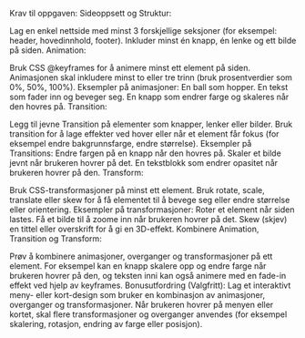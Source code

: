 Krav til oppgaven:
Sideoppsett og Struktur:

Lag en enkel nettside med minst 3 forskjellige seksjoner (for eksempel: header, hovedinnhold, footer).
Inkluder minst én knapp, én lenke og ett bilde på siden.
Animation:

Bruk CSS @keyframes for å animere minst ett element på siden. Animasjonen skal inkludere minst to eller tre trinn (bruk prosentverdier som 0%, 50%, 100%).
Eksempler på animasjoner:
En ball som hopper.
En tekst som fader inn og beveger seg.
En knapp som endrer farge og skaleres når den hovres på.
Transition:

Legg til jevne Transition på elementer som knapper, lenker eller bilder.
Bruk transition for å lage effekter ved hover eller når et element får fokus (for eksempel endre bakgrunnsfarge, endre størrelse).
Eksempler på Transitions:
Endre fargen på en knapp når den hovres på.
Skaler et bilde jevnt når brukeren hovrer på det.
En tekstblokk som endrer opasitet når brukeren hovrer på den.
Transform:

Bruk CSS-transformasjoner på minst ett element.
Bruk rotate, scale, translate eller skew for å få elementet til å bevege seg eller endre størrelse eller orientering.
Eksempler på transformasjoner:
Roter et element når siden lastes.
Få et bilde til å zoome inn når brukeren hovrer på det.
Skew (skjev) en tittel eller overskrift for å gi en 3D-effekt.
Kombinere Animation, Transition og Transform:

Prøv å kombinere animasjoner, overganger og transformasjoner på ett element.
For eksempel kan en knapp skalere opp og endre farge når brukeren hovrer på den, og teksten inni kan også animere med en fade-in effekt ved hjelp av keyframes.
Bonusutfordring (Valgfritt):
Lag et interaktivt meny- eller kort-design som bruker en kombinasjon av animasjoner, overganger og transformasjoner. Når brukeren hovrer på menyen eller kortet, skal flere transformasjoner og overganger anvendes (for eksempel skalering, rotasjon, endring av farge eller posisjon).
